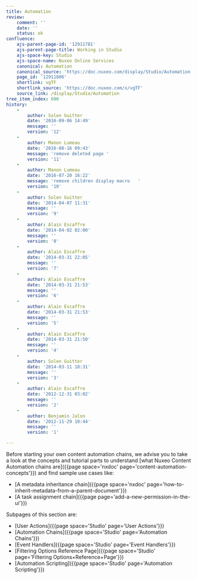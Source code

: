 ```yaml
---
title: Automation
review:
    comment: ''
    date: ''
    status: ok
confluence:
    ajs-parent-page-id: '12911781'
    ajs-parent-page-title: Working in Studio
    ajs-space-key: Studio
    ajs-space-name: Nuxeo Online Services
    canonical: Automation
    canonical_source: 'https://doc.nuxeo.com/display/Studio/Automation'
    page_id: '12911806'
    shortlink: vgTF
    shortlink_source: 'https://doc.nuxeo.com/x/vgTF'
    source_link: /display/Studio/Automation
tree_item_index: 600
history:
    -
        author: Solen Guitter
        date: '2016-09-06 14:49'
        message: ''
        version: '12'
    -
        author: Manon Lumeau
        date: '2016-08-16 09:43'
        message: 'remove deleted page '
        version: '11'
    -
        author: Manon Lumeau
        date: '2016-07-20 16:22'
        message: 'remove children display macro   '
        version: '10'
    -
        author: Solen Guitter
        date: '2014-04-07 11:31'
        message: ''
        version: '9'
    -
        author: Alain Escaffre
        date: '2014-04-02 02:00'
        message: ''
        version: '8'
    -
        author: Alain Escaffre
        date: '2014-03-31 22:05'
        message: ''
        version: '7'
    -
        author: Alain Escaffre
        date: '2014-03-31 21:53'
        message: ''
        version: '6'
    -
        author: Alain Escaffre
        date: '2014-03-31 21:53'
        message: ''
        version: '5'
    -
        author: Alain Escaffre
        date: '2014-03-31 21:50'
        message: ''
        version: '4'
    -
        author: Solen Guitter
        date: '2014-03-11 18:31'
        message: ''
        version: '3'
    -
        author: Alain Escaffre
        date: '2012-12-31 03:02'
        message: ''
        version: '2'
    -
        author: Benjamin Jalon
        date: '2012-11-29 10:44'
        message: ''
        version: '1'

---
```

Before starting your own content automation chains, we advise you to take a look at the concepts and tutorial parts to understand [what Nuxeo Content Automation chains are]({{page space='nxdoc' page='content-automation-concepts'}}) and find sample use cases like:

*   [A metadata inheritance chain]({{page space='nxdoc' page='how-to-inherit-metadata-from-a-parent-document'}})
*   [A task assignment chain]({{page page='add-a-new-permission-in-the-ui'}})

Subpages of this section are:

*   [User Actions]({{page space='Studio' page='User Actions'}})
*   [Automation Chains]({{page space='Studio' page='Automation Chains'}})
*   [Event Handlers]({{page space='Studio' page='Event Handlers'}})
*   [Filtering Options Reference Page]({{page space='Studio' page='Filtering Options+Reference+Page'}})
*   [Automation Scripting]({{page space='Studio' page='Automation Scripting'}})
